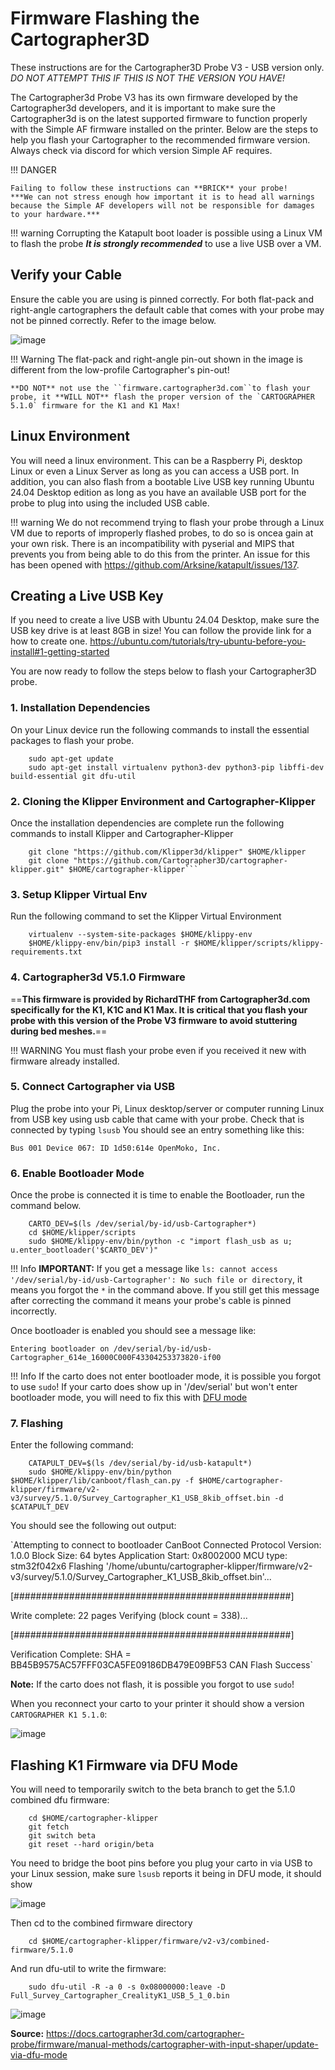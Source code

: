 # Firmware Flashing the Cartographer3D

These instructions are for the Cartographer3D Probe V3 - USB version only. *DO NOT ATTEMPT THIS IF THIS IS NOT THE VERSION YOU HAVE!*

The Cartographer3d Probe V3 has its own firmware developed by the Cartographer3d developers, and it is important to make sure the Cartographer3d is on the latest supported firmware to function properly with the Simple AF firmware installed on the printer. Below are the steps to help you flash your Cartographer to the recommended firmware version.
Always check via discord for which version Simple AF requires.

!!! DANGER

    Failing to follow these instructions can **BRICK** your probe!
    ***We can not stress enough how important it is to head all warnings because the Simple AF developers will not be responsible for damages to your hardware.***

!!! warning
    Corrupting the Katapult boot loader is possible using a Linux VM to flash the probe ***It is strongly recommended*** to use a live USB over a VM.

## Verify your Cable

Ensure the cable you are using is pinned correctly. For both flat-pack and right-angle cartographers the default cable that comes with your probe may not be pinned correctly. Refer to the image below.

![image](docs/assets/images/carto_connector.png)

!!! Warning
    The flat-pack and right-angle pin-out shown in the image is different from the low-profile Cartographer's pin-out!

    **DO NOT** not use the ``firmware.cartographer3d.com``to flash your probe, it **WILL NOT** flash the proper version of the `CARTOGRAPHER 5.1.0` firmware for the K1 and K1 Max!

## Linux Environment

You will need a linux environment. This can be a Raspberry Pi, desktop Linux or even a Linux Server as long as you can access a USB port. In addition, you can also flash from a bootable Live USB key running Ubuntu 24.04 Desktop edition as long as you have an available  USB port for the probe to plug into using the included USB cable.

!!! warning
    We do not recommend trying to flash your probe through a Linux VM due to reports of improperly flashed probes, to do so is oncea gain at your own risk. There is an incompatibility with pyserial and MIPS that prevents you from being able to do this from the printer. An issue for this has been opened with <https://github.com/Arksine/katapult/issues/137>.

## Creating a Live USB Key

If you need to create a live USB with Ubuntu 24.04 Desktop, make sure the USB key drive is at least 8GB in size! You can follow the provide link for a how to create one. <https://ubuntu.com/tutorials/try-ubuntu-before-you-install#1-getting-started>

You are now ready to follow the steps below to flash your Cartographer3D probe.

### 1. Installation Dependencies

On your Linux device run the following commands to install the essential packages to flash your probe.

        sudo apt-get update
        sudo apt-get install virtualenv python3-dev python3-pip libffi-dev build-essential git dfu-util

### 2. Cloning the Klipper Environment and Cartographer-Klipper

Once the installation dependencies are complete run the following commands to install Klipper and Cartographer-Klipper

        git clone "https://github.com/Klipper3d/klipper" $HOME/klipper
        git clone "https://github.com/Cartographer3D/cartographer-klipper.git" $HOME/cartographer-klipper```

### 3. Setup Klipper Virtual Env

Run the following command to set the Klipper Virtual Environment

        virtualenv --system-site-packages $HOME/klippy-env
        $HOME/klippy-env/bin/pip3 install -r $HOME/klipper/scripts/klippy-requirements.txt
    
### 4. Cartographer3d V5.1.0 Firmware

==**This firmware is provided by RichardTHF from Cartographer3d.com specifically for the K1, K1C and K1 Max. It is critical that you flash your probe with this version of the Probe V3 firmware to avoid stuttering during bed meshes.**==

!!! WARNING
    You must flash your probe even if you received it new with firmware already installed.

### 5. Connect Cartographer via USB

Plug the probe into your Pi, Linux desktop/server or computer running Linux from USB key using usb cable that came with your probe. Check that is connected by typing `lsusb` You should see an entry something like this:

`Bus 001 Device 067: ID 1d50:614e OpenMoko, Inc.`

### 6. Enable Bootloader Mode

Once the probe is connected it is time to enable the Bootloader, run the command below.

        CARTO_DEV=$(ls /dev/serial/by-id/usb-Cartographer*)
        cd $HOME/klipper/scripts
        sudo $HOME/klippy-env/bin/python -c "import flash_usb as u; u.enter_bootloader('$CARTO_DEV')"

!!! Info
    **IMPORTANT:** If you get a message like `ls: cannot access '/dev/serial/by-id/usb-Cartographer': No such file or directory`, it means you forgot the `*` in the command above. If you still get this message after correcting the command it means your probe's cable is pinned incorrectly.

Once bootloader is enabled you should see a message like:

`Entering bootloader on /dev/serial/by-id/usb-Cartographer_614e_16000C000F43304253373820-if00`

!!! Info
    If the carto does not enter bootloader mode, it is possible you forgot to use `sudo`!
    If your carto does show up in '/dev/serial' but won't enter bootloader mode, you will need to fix this with [DFU mode](#flashing-k1-firmware-via-dfu-mode)

### 7. Flashing

Enter the following command:

        CATAPULT_DEV=$(ls /dev/serial/by-id/usb-katapult*)
        sudo $HOME/klippy-env/bin/python $HOME/klipper/lib/canboot/flash_can.py -f $HOME/cartographer-klipper/firmware/v2-v3/survey/5.1.0/Survey_Cartographer_K1_USB_8kib_offset.bin -d $CATAPULT_DEV

You should see the following out output:

`Attempting to connect to bootloader
CanBoot Connected
Protocol Version: 1.0.0
Block Size: 64 bytes
Application Start: 0x8002000
MCU type: stm32f042x6
Flashing '/home/ubuntu/cartographer-klipper/firmware/v2-v3/survey/5.1.0/Survey_Cartographer_K1_USB_8kib_offset.bin'...

[##################################################]

Write complete: 22 pages
Verifying (block count = 338)...

[##################################################]

Verification Complete: SHA = BB45B9575AC57FFF03CA5FE09186DB479E09BF53
CAN Flash Success`

**Note:** If the carto does not flash, it is possible you forgot to use `sudo`!

When you reconnect your carto to your printer it should show a version `CARTOGRAPHER K1 5.1.0`:

![image](assets/images/cartographer_k1_510.png)

## Flashing K1 Firmware via DFU Mode

You will need to temporarily switch to the beta branch to get the 5.1.0 combined dfu firmware:

        cd $HOME/cartographer-klipper
        git fetch
        git switch beta
        git reset --hard origin/beta

You need to bridge the boot pins before you plug your carto in via USB to your Linux session, make sure `lsusb` reports it being in DFU mode, it should show

![image](assets/images/carto_lsusb_dfu.png)

Then cd to the combined firmware directory

        cd $HOME/cartographer-klipper/firmware/v2-v3/combined-firmware/5.1.0

And run dfu-util to write the firmware:

        sudo dfu-util -R -a 0 -s 0x08000000:leave -D Full_Survey_Cartographer_CrealityK1_USB_5_1_0.bin

![image](assets/images/carto_dfu.png)

**Source:** <https://docs.cartographer3d.com/cartographer-probe/firmware/manual-methods/cartographer-with-input-shaper/update-via-dfu-mode>
